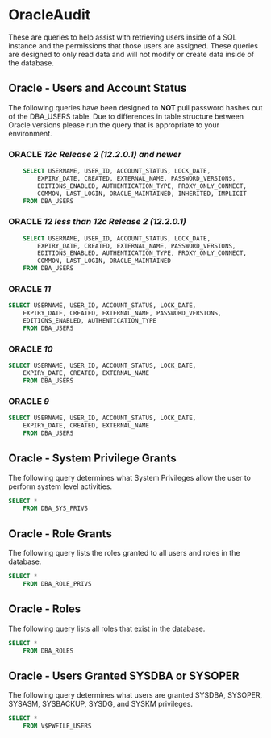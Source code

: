 # OracleAudit

These are queries to help assist with retrieving users inside of a SQL instance and the permissions that those users are assigned.  These queries are designed to only read data and will not modify or create data inside of the database.

## **Oracle - Users and Account Status**

The following queries have been designed to **NOT** pull password hashes out of the DBA_USERS table.  Due to differences in table structure between Oracle versions please run the query that is appropriate to your environment.

### ORACLE ***12c Release 2 (12.2.0.1) and newer***

``` SQL
    SELECT USERNAME, USER_ID, ACCOUNT_STATUS, LOCK_DATE,
        EXPIRY_DATE, CREATED, EXTERNAL_NAME, PASSWORD_VERSIONS,
        EDITIONS_ENABLED, AUTHENTICATION_TYPE, PROXY_ONLY_CONNECT,
        COMMON, LAST_LOGIN, ORACLE_MAINTAINED, INHERITED, IMPLICIT
    FROM DBA_USERS
```

### ORACLE ***12 less than 12c Release 2 (12.2.0.1)***

``` SQL
    SELECT USERNAME, USER_ID, ACCOUNT_STATUS, LOCK_DATE,
        EXPIRY_DATE, CREATED, EXTERNAL_NAME, PASSWORD_VERSIONS,
        EDITIONS_ENABLED, AUTHENTICATION_TYPE, PROXY_ONLY_CONNECT,
        COMMON, LAST_LOGIN, ORACLE_MAINTAINED
    FROM DBA_USERS
```

### ORACLE ***11***

``` SQL
SELECT USERNAME, USER_ID, ACCOUNT_STATUS, LOCK_DATE,
    EXPIRY_DATE, CREATED, EXTERNAL_NAME, PASSWORD_VERSIONS,
    EDITIONS_ENABLED, AUTHENTICATION_TYPE
    FROM DBA_USERS
```

### ORACLE ***10***

``` SQL
SELECT USERNAME, USER_ID, ACCOUNT_STATUS, LOCK_DATE,
    EXPIRY_DATE, CREATED, EXTERNAL_NAME
    FROM DBA_USERS
```

### ORACLE ***9***

``` SQL
SELECT USERNAME, USER_ID, ACCOUNT_STATUS, LOCK_DATE,
    EXPIRY_DATE, CREATED, EXTERNAL_NAME
    FROM DBA_USERS
```

## **Oracle - System Privilege Grants**

The following query determines what System Privileges allow the user to perform system level activities.

``` SQL
SELECT *
    FROM DBA_SYS_PRIVS
```

## **Oracle - Role Grants**

The following query lists the roles granted to all users and roles in the database.

``` SQL
SELECT *
    FROM DBA_ROLE_PRIVS
```

## **Oracle - Roles**

The following query lists all roles that exist in the database.

``` SQL
SELECT *
    FROM DBA_ROLES
```

## **Oracle - Users Granted SYSDBA or SYSOPER**

The following query determines what users are granted SYSDBA, SYSOPER, SYSASM, SYSBACKUP, SYSDG, and SYSKM privileges.

``` SQL
SELECT *
    FROM V$PWFILE_USERS
```
